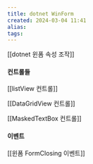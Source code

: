 ```yaml
---
title: dotnet WinForm
created: 2024-03-04 11:41
alias:
tags:
---
```

[[dotnet 윈폼 속성 조작]]


#### 컨트롤들
[[listView 컨트롤]]

[[DataGridView 컨트롤]]

[[MaskedTextBox 컨트롤]]


#### 이벤트
[[윈폼 FormClosing 이벤트]]

